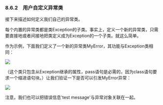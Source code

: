    

### 8.6.2　用户自定义异常类

接下来描述如何定义我们自己的异常类。

每个内置的异常类都是类Exception的子类。事实上，定义一个新的异常类，只需要直接地或者间接地把类定义成为Exception的一个子类。就这么简单。

作为示例，下面我们定义了一个新的异常类MyError，其功能与Exception类相同：

![](0-Assets/Epubook/程序员编程语言经典合集（计算机科学丛书5册套装），javapython编程语言含经典教材龙书《编译原理》%20(Bruce%20Eckel%20%20Alfred%20V.%20Aho%20%20Monica%20S.%20Lam%20etc.)%20(Z-Library)/images/image08937.jpeg)

（这个类只包含从Exception继承的属性，pass语句是必需的，因为class语句要求一个缩进语句块。）让我们验证一下是否可以引发MyError异常：

![](0-Assets/Epubook/程序员编程语言经典合集（计算机科学丛书5册套装），javapython编程语言含经典教材龙书《编译原理》%20(Bruce%20Eckel%20%20Alfred%20V.%20Aho%20%20Monica%20S.%20Lam%20etc.)%20(Z-Library)/images/image08938.jpeg)

注意，我们也可以把错误信息'test message'与异常对象关联在一起。